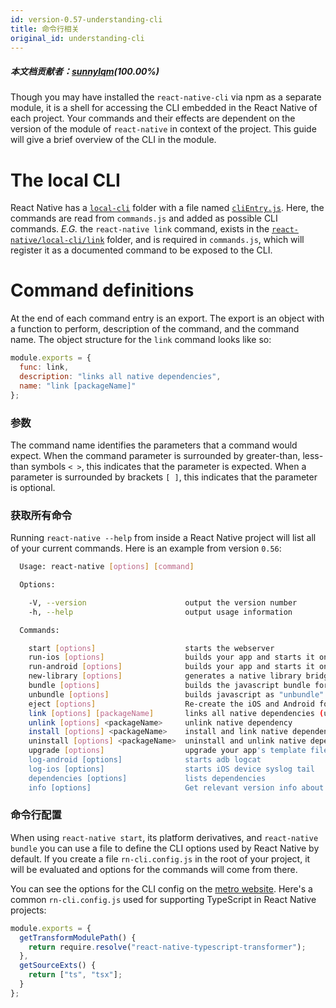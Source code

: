 ```yaml
---
id: version-0.57-understanding-cli
title: 命令行相关
original_id: understanding-cli
---
```


##### 本文档贡献者：[sunnylqm](https://github.com/search?q=sunnylqm%40qq.com+in%3Aemail&type=Users)(100.00%)

Though you may have installed the `react-native-cli` via npm as a separate module, it is a shell for accessing the CLI embedded in the React Native of each project. Your commands and their effects are dependent on the version of the module of `react-native` in context of the project. This guide will give a brief overview of the CLI in the module.

# The local CLI

React Native has a [`local-cli`](https://github.com/facebook/react-native/tree/master/local-cli) folder with a file named [`cliEntry.js`](https://github.com/facebook/react-native/blob/master/local-cli/cliEntry.js). Here, the commands are read from `commands.js` and added as possible CLI commands. _E.G._ the `react-native link` command, exists in the [`react-native/local-cli/link`](https://github.com/facebook/react-native/blob/master/local-cli/link/) folder, and is required in `commands.js`, which will register it as a documented command to be exposed to the CLI.

# Command definitions

At the end of each command entry is an export. The export is an object with a function to perform, description of the command, and the command name. The object structure for the `link` command looks like so:

```jsx
module.exports = {
  func: link,
  description: "links all native dependencies",
  name: "link [packageName]"
};
```

### 参数

The command name identifies the parameters that a command would expect. When the command parameter is surrounded by greater-than, less-than symbols `< >`, this indicates that the parameter is expected. When a parameter is surrounded by brackets `[ ]`, this indicates that the parameter is optional.

### 获取所有命令

Running `react-native --help` from inside a React Native project will list all of your current commands. Here is an example from version `0.56`:

```sh
  Usage: react-native [options] [command]

  Options:

    -V, --version                      output the version number
    -h, --help                         output usage information

  Commands:

    start [options]                    starts the webserver
    run-ios [options]                  builds your app and starts it on iOS simulator
    run-android [options]              builds your app and starts it on a connected Android emulator or device
    new-library [options]              generates a native library bridge
    bundle [options]                   builds the javascript bundle for offline use
    unbundle [options]                 builds javascript as "unbundle" for offline use
    eject [options]                    Re-create the iOS and Android folders and native code
    link [options] [packageName]       links all native dependencies (updates native build files)
    unlink [options] <packageName>     unlink native dependency
    install [options] <packageName>    install and link native dependencies
    uninstall [options] <packageName>  uninstall and unlink native dependencies
    upgrade [options]                  upgrade your app's template files to the latest version; run this after updating the react-native version in your package.json and running npm install
    log-android [options]              starts adb logcat
    log-ios [options]                  starts iOS device syslog tail
    dependencies [options]             lists dependencies
    info [options]                     Get relevant version info about OS, toolchain and libraries
```

### 命令行配置

When using `react-native start`, its platform derivatives, and `react-native bundle` you can use a file to define the CLI options used by React Native by default. If you create a file `rn-cli.config.js` in the root of your project, it will be evaluated and options for the commands will come from there.

You can see the options for the CLI config on the [metro website](https://facebook.github.io/metro/docs/en/configuration). Here's a common `rn-cli.config.js` used for supporting TypeScript in React Native projects:

```js
module.exports = {
  getTransformModulePath() {
    return require.resolve("react-native-typescript-transformer");
  },
  getSourceExts() {
    return ["ts", "tsx"];
  }
};
```
